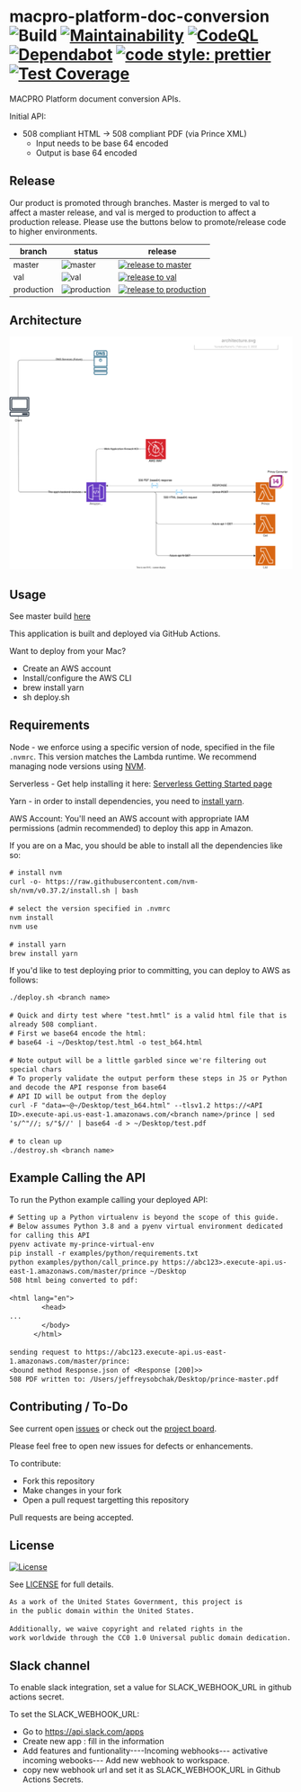 # macpro-platform-doc-conversion ![Build](https://github.com/CMSgov/macpro-platform-doc-conversion/workflows/Deploy/badge.svg?branch=master) [![Maintainability](https://api.codeclimate.com/v1/badges/c6b3d112f68f9be7f95a/maintainability)](https://codeclimate.com/github/CMSgov/macpro-platform-doc-conversion/maintainability) [![CodeQL](https://github.com/CMSgov/macpro-platform-doc-conversion/actions/workflows/codeql-analysis.yml/badge.svg?branch=master)](https://github.com/CMSgov/macpro-platform-doc-conversion/actions/workflows/codeql-analysis.yml) [![Dependabot](https://badgen.net/badge/Dependabot/enabled/green?icon=dependabot)](https://dependabot.com/) [![code style: prettier](https://img.shields.io/badge/code_style-prettier-ff69b4.svg?style=flat-square)](https://github.com/prettier/prettier) [![Test Coverage](https://api.codeclimate.com/v1/badges/c6b3d112f68f9be7f95a/test_coverage)](https://codeclimate.com/github/CMSgov/macpro-platform-doc-conversion/test_coverage)

MACPRO Platform document conversion APIs.

Initial API:

- 508 compliant HTML -> 508 compliant PDF (via Prince XML)
  - Input needs to be base 64 encoded
  - Output is base 64 encoded

## Release

Our product is promoted through branches. Master is merged to val to affect a master release, and val is merged to production to affect a production release. Please use the buttons below to promote/release code to higher environments.<br />

| branch     | status                                                                                                               | release                                                                                                                                                                                                                                                     |
| ---------- | -------------------------------------------------------------------------------------------------------------------- | ----------------------------------------------------------------------------------------------------------------------------------------------------------------------------------------------------------------------------------------------------------- |
| master     | ![master](https://github.com/CMSgov/macpro-platform-doc-conversion/workflows/Deploy/badge.svg?branch=master)         | [![release to master](https://img.shields.io/badge/-Create%20PR-blue.svg)](https://github.com/CMSgov/macpro-platform-doc-conversion/compare?quick_pull=1)                                                                                                   |
| val        | ![val](https://github.com/CMSgov/macpro-platform-doc-conversion/workflows/Deploy/badge.svg?branch=val)               | [![release to val](https://img.shields.io/badge/-Create%20PR-blue.svg)](https://github.com/CMSgov/macpro-platform-doc-conversion/compare/val...master?quick_pull=1&template=PULL_REQUEST_TEMPLATE.val.md&title=Release%20to%20Val)                          |
| production | ![production](https://github.com/CMSgov/macpro-platform-doc-conversion/workflows/Deploy/badge.svg?branch=production) | [![release to production](https://img.shields.io/badge/-Create%20PR-blue.svg)](https://github.com/CMSgov/macpro-platform-doc-conversion/compare/production...val?quick_pull=1&template=PULL_REQUEST_TEMPLATE.production.md&title=Release%20to%20Production) |

## Architecture

![Architecture Diagram](./.images/architecture.svg?raw=true)

## Usage

See master build [here](https://github.com/CMSgov/macpro-platform-doc-conversion/actions?query=branch%3Amaster)

This application is built and deployed via GitHub Actions.

Want to deploy from your Mac?

- Create an AWS account
- Install/configure the AWS CLI
- brew install yarn
- sh deploy.sh

## Requirements

Node - we enforce using a specific version of node, specified in the file `.nvmrc`. This version matches the Lambda runtime. We recommend managing node versions using [NVM](https://github.com/nvm-sh/nvm#installing-and-updating).

Serverless - Get help installing it here: [Serverless Getting Started page](https://www.serverless.com/framework/docs/providers/aws/guide/installation/)

Yarn - in order to install dependencies, you need to [install yarn](https://classic.yarnpkg.com/en/docs/install/).

AWS Account: You'll need an AWS account with appropriate IAM permissions (admin recommended) to deploy this app in Amazon.

If you are on a Mac, you should be able to install all the dependencies like so:

```
# install nvm
curl -o- https://raw.githubusercontent.com/nvm-sh/nvm/v0.37.2/install.sh | bash

# select the version specified in .nvmrc
nvm install
nvm use

# install yarn
brew install yarn
```

If you'd like to test deploying prior to committing, you can deploy to AWS as follows:

```
./deploy.sh <branch name>

# Quick and dirty test where "test.hmtl" is a valid html file that is already 508 compliant.
# First we base64 encode the html:
# base64 -i ~/Desktop/test.html -o test_b64.html

# Note output will be a little garbled since we're filtering out special chars
# To properly validate the output perform these steps in JS or Python and decode the API response from base64
# API ID will be output from the deploy
curl -F "data=~@~/Desktop/test_b64.html" --tlsv1.2 https://<API ID>.execute-api.us-east-1.amazonaws.com/<branch name>/prince | sed 's/^"//; s/"$//' | base64 -d > ~/Desktop/test.pdf

# to clean up
./destroy.sh <branch name>
```

## Example Calling the API

To run the Python example calling your deployed API:
```
# Setting up a Python virtualenv is beyond the scope of this guide. 
# Below assumes Python 3.8 and a pyenv virtual environment dedicated for calling this API
pyenv activate my-prince-virtual-env
pip install -r examples/python/requirements.txt
python examples/python/call_prince.py https://abc123>.execute-api.us-east-1.amazonaws.com/master/prince ~/Desktop
508 html being converted to pdf:

<html lang="en">
        <head>
...
        </body>
      </html>

sending request to https://abc123.execute-api.us-east-1.amazonaws.com/master/prince:
<bound method Response.json of <Response [200]>>
508 PDF written to: /Users/jeffreysobchak/Desktop/prince-master.pdf
```

## Contributing / To-Do

See current open [issues](https://github.com/CMSgov/macpro-platorm-doc-conversion/issues) or check out the [project board](https://github.com/CMSgov/macpro-platform-doc-conversion/projects/1).

Please feel free to open new issues for defects or enhancements.

To contribute:

- Fork this repository
- Make changes in your fork
- Open a pull request targetting this repository

Pull requests are being accepted.

## License

[![License](https://img.shields.io/badge/License-CC0--1.0--Universal-blue.svg)](https://creativecommons.org/publicdomain/zero/1.0/legalcode)

See [LICENSE](LICENSE.md) for full details.

```text
As a work of the United States Government, this project is
in the public domain within the United States.

Additionally, we waive copyright and related rights in the
work worldwide through the CC0 1.0 Universal public domain dedication.
```

## Slack channel

To enable slack integration, set a value for SLACK_WEBHOOK_URL in github actions secret.

To set the SLACK_WEBHOOK_URL:

- Go to https://api.slack.com/apps
- Create new app : fill in the information
- Add features and funtionality----Incoming webhooks--- activative incoming webooks--- Add new webhook to workspace.
- copy new webhook url and set it as SLACK_WEBHOOK_URL in Github Actions Secrets.
